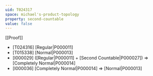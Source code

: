 ```yaml
---
uid: T024317
space: michael's-product-topology
property: second-countable
value: false
---
```

[[Proof]]

* [T024316] [Regular|P000011]
* [T015338] [Normal|P000013]
* [I000029] ([Regular|P000011] + [Second Countable|P000027]) => [Completely Normal|P000014]
* [I000036] [Completely Normal|P000014] => [Normal|P000013]

